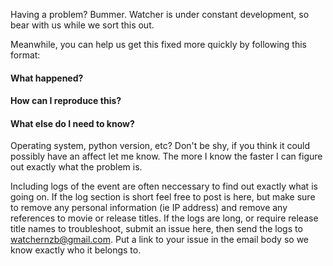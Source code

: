 Having a problem? Bummer. Watcher is under constant development, so bear with us while we sort this out.

Meanwhile, you can help us get this fixed more quickly by following this format:

#### What happened?

#### How can I reproduce this?

#### What else do I need to know?
Operating system, python version, etc? Don't be shy, if you think it could possibly have an affect let me know. The more I know the faster I can figure out exactly what the problem is.

Including logs of the event are often neccessary to find out exactly what is going on.
If the log section is short feel free to post is here, but make sure to remove any personal information (ie IP address) and remove any references to movie or release titles.
If the logs are long, or require release title names to troubleshoot, submit an issue here, then send the logs to watchernzb@gmail.com.
Put a link to your issue in the email body so we know exactly who it belongs to.
